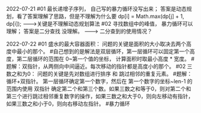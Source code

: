 2022-07-21
#01 最长递增子序列， 自己写的暴力循环没写出来； 答案是动态规划，看了答案理解了思路，但是不理解为什么要 dp[i] = Math.max(dp[j] + 1, dp[i]); --->关键是不理解动态规划算法
#02 寻找数组中的峰值， 暴力循环可以理解； 答案是二分查找  没理解。 ---> 二分查到的使用情况？

2022-07-22
#01 盛水的最大容器面积： 问题的关键是面积的大小取决去两个高度中最小的那个。
    #自己想到的是解法是双层循环，第一层循环可以固定第一个高度，第二层循环的范围在 0~第一个值的坐标， 计算面积时取最小高度 * 宽度。
    #题解：双指针，从两侧向中间逼近。每次移动的指针都是高度小的那个。
#02 三数之和为0： 问题的关键是先对数组进行排序 和 跳过相邻的重复元素。
    #题解： 循环+双指针。 第一层循环确定第一个数字，然后在 第一个数字的坐标~len-1 的范围内使用 双指针 确定第二个和第三个数。如果三数之和等于0，则对第二个和第三个进行跳过相邻重复数字的操作，如果三数之和大于0，则向左移动有指针，如果三数之和小于0，则向右移动左指针。
    #暴力循环